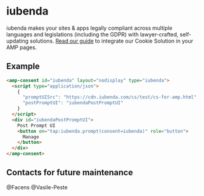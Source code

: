 <!---
Copyright 2020 The AMP HTML Authors. All Rights Reserved.

Licensed under the Apache License, Version 2.0 (the "License");
you may not use this file except in compliance with the License.
You may obtain a copy of the License at

      http://www.apache.org/licenses/LICENSE-2.0

Unless required by applicable law or agreed to in writing, software
distributed under the License is distributed on an "AS-IS" BASIS,
WITHOUT WARRANTIES OR CONDITIONS OF ANY KIND, either express or implied.
See the License for the specific language governing permissions and
limitations under the License.
-->

# iubenda

iubenda makes your sites & apps legally compliant across multiple languages and legislations (including the GDPR) with lawyer-crafted, self-updating solutions. [Read our guide](https://www.iubenda.com/en/help/22135-cookie-solution-amp) to integrate our Cookie Solution in your AMP pages.

## Example

```html
<amp-consent id="iubenda" layout="nodisplay" type="iubenda">
  <script type="application/json">
    {
      "promptUISrc": "https://cdn.iubenda.com/cs/test/cs-for-amp.html",
      "postPromptUI": "iubendaPostPromptUI"
    }
  </script>
  <div id="iubendaPostPromptUI">
    Post Prompt UI
    <button on="tap:iubenda.prompt(consent=iubenda)" role="button">
      Manage
    </button>
  </div>
</amp-consent>
```

## Contacts for future maintenance

@Facens
@Vasile-Peste
